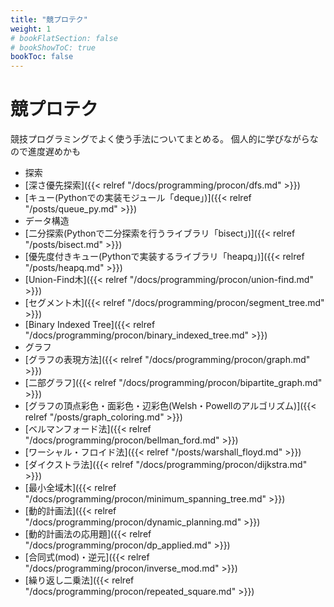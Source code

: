 ```yaml
---
title: "競プロテク"
weight: 1
# bookFlatSection: false
# bookShowToC: true
bookToc: false
---
```


# 競プロテク

競技プログラミングでよく使う手法についてまとめる。
個人的に学びながらなので進度遅めかも

- 探索
 - [深さ優先探索]({{< relref "/docs/programming/procon/dfs.md" >}})
 - [キュー(Pythonでの実装モジュール「deque」)]({{< relref "/posts/queue_py.md" >}})
- データ構造
 - [二分探索(Pythonで二分探索を行うライブラリ「bisect」)]({{< relref "/posts/bisect.md" >}})
 - [優先度付きキュー(Pythonで実装するライブラリ「heapq」)]({{< relref "/posts/heapq.md" >}})
 - [Union-Find木]({{< relref "/docs/programming/procon/union-find.md" >}})
 - [セグメント木]({{< relref "/docs/programming/procon/segment_tree.md" >}})
 - [Binary Indexed Tree]({{< relref "/docs/programming/procon/binary_indexed_tree.md" >}})
- グラフ 
 - [グラフの表現方法]({{< relref "/docs/programming/procon/graph.md" >}})
 - [二部グラフ]({{< relref "/docs/programming/procon/bipartite_graph.md" >}})
 - [グラフの頂点彩色・面彩色・辺彩色(Welsh・Powellのアルゴリズム)]({{< relref "/posts/graph_coloring.md" >}})
 - [ベルマンフォード法]({{< relref "/docs/programming/procon/bellman_ford.md" >}})
 - [ワーシャル・フロイド法]({{< relref "/posts/warshall_floyd.md" >}})
 - [ダイクストラ法]({{< relref "/docs/programming/procon/dijkstra.md" >}})
 - [最小全域木]({{< relref "/docs/programming/procon/minimum_spanning_tree.md" >}})
- [動的計画法]({{< relref "/docs/programming/procon/dynamic_planning.md" >}})
 - [動的計画法の応用題]({{< relref "/docs/programming/procon/dp_applied.md" >}})
- [合同式(mod)・逆元]({{< relref "/docs/programming/procon/inverse_mod.md" >}})
- [繰り返し二乗法]({{< relref "/docs/programming/procon/repeated_square.md" >}})


